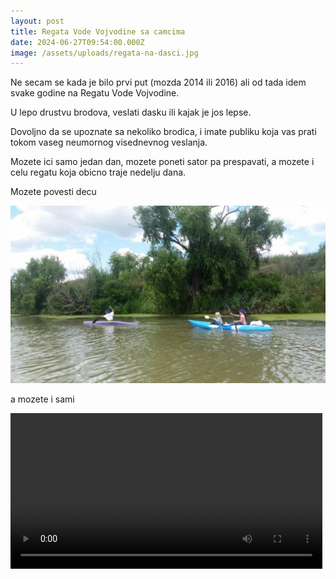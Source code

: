 ```yaml
---
layout: post
title: Regata Vode Vojvodine sa camcima
date: 2024-06-27T09:54:00.000Z
image: /assets/uploads/regata-na-dasci.jpg
---
```

Ne secam se kada je bilo prvi put (mozda 2014 ili 2016) ali od tada idem svake godine na Regatu Vode Vojvodine.

U lepo drustvu brodova, veslati dasku ili kajak je jos lepse.

Dovoljno da se upoznate sa nekoliko brodica, i imate publiku koja vas prati tokom vaseg neumornog visednevnog veslanja.

Mozete ici samo jedan dan, mozete poneti sator pa prespavati, a mozete i celu regatu koja obicno traje nedelju dana.

Mozete povesti decu

![](/assets/uploads/regata-voje-vojvodine-2018.jpg)

a mozete i sami


<video width="99%" height="auto" controls>
  <source src="/assets/posts/regata_sup_2022.mp4" type="video/mp4" markdown="1" >
</video>
